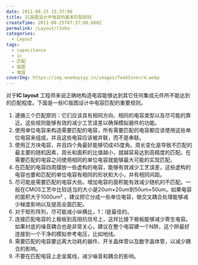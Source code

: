 ```yaml
---
date: 2011-08-25 15:37:00
title: IC版图设计中电容的基本匹配规则
createTime: 2011-08-25T07:37:00.000Z
permalink: /Layout/r2oko
categories:
  - Layout
tags:
  - capacitance
  - ic
  - 匹配
  - 版图
  - 电容
coverImg: https://img.onedayxyy.cn/images/TeekCover/4.webp
---
```


对于**IC layout** 工程师来说正确地构造电容能够达到其它任何集成元件所不能达到的匹配程度。下面是一些IC版图设计中电容匹配的重要规则。 

1. 遵循三个匹配原则：它们应该具有相同方向、相同的电容类型以及尽可能的靠近。这些规则能够有效的减少工艺误差以确保模拟器件的功能。
2. 使用单位电容来构造需要匹配的电容，所有需要匹配的电容都应该使用这些单位电容来组成，并且这些电容应该被并联，而不是串联。
3. 使用正方块电容，并且四个角最好能够切成45度角。周长变化是导致不匹配的最主要的随机因素，周长和面积的比值越小，就越容易达到高精度的匹配。在需要匹配的电容之问使用相同的单位电容就能够最大可能的实现匹配。
4. 在匹配的电容四周摆放一些虚构的电容，能够有效减少工艺误差，这些虚构的电容也要和匹配的单位电容有相同的形状和大小，并有相同间距。
5. 尽可能是需要匹配的电容大些。增加电容的面积能有效减少随机的不匹配。一般在CMOS工艺中比较适当的大小是20um×20um到50um×50um。如果电容的面积大于1000um² ，建议把它分成一些单位电容，做交叉耦合处理能够减少梯度影响以及提高全面匹配。
6. 对于矩形阵列，尽可能减小纵横比，1：l是最佳的。
7. 连接匹配电容的上极板到高阻抗信号上，这样比接下极板能够减少寄生电容。如果衬底的噪音耦合也是非常关心，建议在整个电容建一个N阱，这个阱最好连接到一个干净的模拟参考电压，比如地线。
8. 需要匹配的电容要远离大功耗的器件、开关晶体管以及数字晶体管，以减少耦合的影响。
9. 不要在匹配电容上走金属线，减少噪音和耦合的影响。



